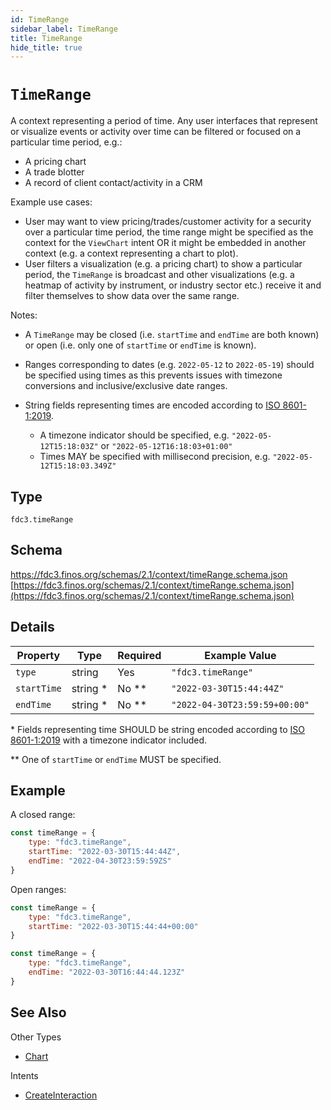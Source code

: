 ```yaml
---
id: TimeRange
sidebar_label: TimeRange
title: TimeRange
hide_title: true
---
```

# `TimeRange`

A context representing a period of time. Any user interfaces that represent or visualize events or activity over time can be filtered or focused on a particular time period, e.g.:

- A pricing chart
- A trade blotter
- A record of client contact/activity in a CRM

Example use cases:

- User may want to view pricing/trades/customer activity for a security over a particular time period, the time range might be specified as the context for the `ViewChart` intent OR it might be embedded in another context (e.g. a context representing a chart to plot).
- User filters a visualization (e.g. a pricing chart) to show a particular period, the `TimeRange` is broadcast and other visualizations (e.g. a heatmap of activity by instrument, or industry sector etc.) receive it and filter themselves to show data over the same range.

Notes:

- A `TimeRange` may be closed (i.e. `startTime` and `endTime` are both known) or open (i.e. only one of `startTime` or `endTime` is known).

- Ranges corresponding to dates (e.g. `2022-05-12` to `2022-05-19`) should be specified using times as this prevents issues with timezone conversions and inclusive/exclusive date ranges.

- String fields representing times are encoded according to [ISO 8601-1:2019](https://www.iso.org/standard/70907.html).
  - A timezone indicator should be specified, e.g. `"2022-05-12T15:18:03Z"` or `"2022-05-12T16:18:03+01:00"`
  - Times MAY be specified with millisecond precision, e.g. `"2022-05-12T15:18:03.349Z"`

## Type

`fdc3.timeRange`

## Schema

https://fdc3.finos.org/schemas/2.1/context/timeRange.schema.json [https://fdc3.finos.org/schemas/2.1/context/timeRange.schema.json](https://fdc3.finos.org/schemas/2.1/context/timeRange.schema.json)

## Details

| Property    | Type      | Required | Example Value                 |
|-------------|-----------|----------|-------------------------------|
| `type`      | string    | Yes      | `"fdc3.timeRange"`            |
| `startTime` | string *  | No **    | `"2022-03-30T15:44:44Z"`      |
| `endTime`   | string *  | No **    | `"2022-04-30T23:59:59+00:00"` |

\* Fields representing time SHOULD be string encoded according to [ISO 8601-1:2019](https://www.iso.org/standard/70907.html) with a timezone indicator included.

\*\* One of `startTime` or `endTime` MUST be specified.

## Example

A closed range:

```js
const timeRange = {
    type: "fdc3.timeRange",
    startTime: "2022-03-30T15:44:44Z",
    endTime: "2022-04-30T23:59:59ZS"
}
```

Open ranges:

```js
const timeRange = {
    type: "fdc3.timeRange",
    startTime: "2022-03-30T15:44:44+00:00"
}
```

```js
const timeRange = {
    type: "fdc3.timeRange",
    endTime: "2022-03-30T16:44:44.123Z"
}
```

## See Also

Other Types

- [Chart](Chart)

Intents
- [CreateInteraction](../../intents/ref/CreateInteraction)
